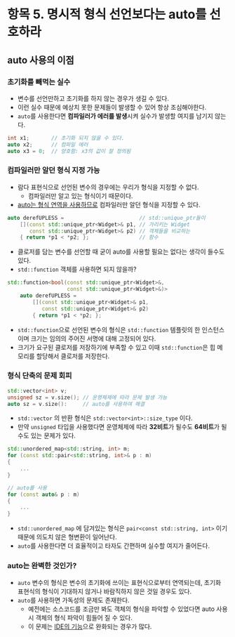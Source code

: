 # 항목 5. 명시적 형식 선언보다는 auto를 선호하라
## auto 사용의 이점
### 초기화를 빼먹는 실수
- 변수를 선언만하고 초기화를 하지 않는 경우가 생길 수 있다.
- 이런 실수 때문에 예상치 못한 문제들이 발생할 수 있어 항상 조심해야한다.
- `auto`를 사용한다면 **컴파일러가 에러를 발생**시켜 실수가 발생할 여지를 남기지 않는다.

```cpp
int x1;       // 초기화 되지 않을 수 있다.
auto x2;      // 컴파일 에러
auto x3 = 0;  // 양호함: x3의 값이 잘 정의됨
```

### 컴파일러만 알던 형식 지정 가능
- 람다 표현식으로 선언된 변수의 경우에는 우리가 형식을 지정할 수 없다. 
  - 컴파일러만 알고 있는 형식이기 때문이다.
- [auto는 형식 연역을 사용하므로](/Chapter1/Item2.md) 컴파일러만 알던 형식을 지정할 수 있다.

```cpp
auto derefUPLESS =                        // std::unique_ptr들이
    [](const std::unique_ptr<Widget>& p1, // 가리키는 Widget
       const std::unique_ptr<Widget>& p2) // 객체들을 비교하는
    { return *p1 < *p2; };                // 함수
```
- 클로저를 담는 변수를 선언할 때 굳이 auto를 사용할 필요는 없다는 생각이 들수도 있다.
- `std::function` 객체를 사용하면 되지 않을까?
```cpp
std::function<bool(const std::unique_ptr<Widget>&,
                   const std::unique_ptr<Widget>&)>
    auto derefUPLESS =
        [](const std::unique_ptr<Widget>& p1,
           const std::unique_ptr<Widget>& p2)
        { return *p1 < *p2; };
```
- `std::function`으로 선언된 변수의 형식은 `std::function` 템플릿의 한 인스턴스이며 크기는 임의의 주어진 서명에 대해 고정되어 있다.
- 크기가 요구된 클로저를 저장하기에 부족할 수 있고 이때 `std::function`은 힙 메모리를 할당해서 클로저를 저장한다.

### 형식 단축의 문제 회피
```cpp
std::vector<int> v;
unsigned sz = v.size(); // 운영체제에 따라 문제 발생 가능
auto sz = v.size():   	// auto를 사용하여 해결
```
- `std::vector` 의 반환 형식은 `std::vector<int>::size_type` 이다.
- 만약 `unsigned` 타입을 사용했다면 운영체제에 따라 **32비트**가 될수도 **64비트**가 될수도 있는 문제가 있다.

```cpp
std::unordered_map<std::string, int> m;
for (const std::pair<std::string, int>& p : m)
{
    ...
}

// auto를 사용
for (const auto& p : m)
{
    ...
}
```
- `std::unordered_map` 에 담겨있는 형식은 `pair<const std::string, int>` 이기 때문에 의도치 않은 형변환이 일어난다.
- `auto`를 사용한다면 더 효율적이고 타자도 간편하며 실수할 여지가 줄어든다.

### auto는 완벽한 것인가?
- `auto` 변수의 형식은 변수의 초기화에 쓰이는 표현식으로부터 연역되는데, 초기화 표현식의 형식이 기대하지 않거나 바람직하지 않은 것일 경우도 있다.
- `auto`를 사용하면 가독성의 문제도 존재한다.
  - 예전에는 소스코드를 조금만 봐도 객체의 형식을 파악할 수 있었다면 auto 사용시 객체의 형식 파악이 힘들어 질 수 있다.
  - 이 문제는 [IDE의 기능](/Chapter1/Item4.md)으로 완화되는 경우가 많다.